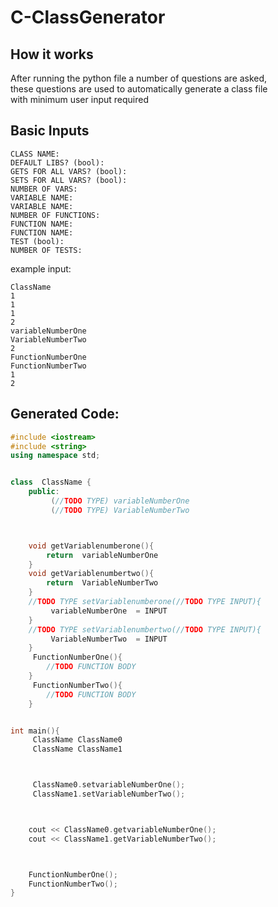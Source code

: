 # C-ClassGenerator
## How it works
After running the python file a number of questions are asked,      
these questions are used to automatically generate a class file       
with minimum user input required      

## Basic Inputs
```
CLASS NAME: 
DEFAULT LIBS? (bool): 
GETS FOR ALL VARS? (bool): 
SETS FOR ALL VARS? (bool): 
NUMBER OF VARS: 
VARIABLE NAME: 
VARIABLE NAME: 
NUMBER OF FUNCTIONS: 
FUNCTION NAME: 
FUNCTION NAME: 
TEST (bool): 
NUMBER OF TESTS: 
```


example input:
```
ClassName
1
1
1
2
variableNumberOne
VariableNumberTwo
2
FunctionNumberOne
FunctionNumberTwo
1
2

```
## Generated Code:

```CPP
#include <iostream>
#include <string>
using namespace std;


class  ClassName {
	public:
		 (//TODO TYPE) variableNumberOne
		 (//TODO TYPE) VariableNumberTwo



	void getVariablenumberone(){
		return  variableNumberOne
	}
	void getVariablenumbertwo(){
		return  VariableNumberTwo
	}
	//TODO TYPE setVariablenumberone(//TODO TYPE INPUT){
		 variableNumberOne  = INPUT
	}
	//TODO TYPE setVariablenumbertwo(//TODO TYPE INPUT){
		 VariableNumberTwo  = INPUT
	}
	 FunctionNumberOne(){
		//TODO FUNCTION BODY
	}
	 FunctionNumberTwo(){
		//TODO FUNCTION BODY
	}


int main(){
	 ClassName ClassName0
	 ClassName ClassName1



	 ClassName0.setvariableNumberOne();
	 ClassName1.setVariableNumberTwo();



	cout << ClassName0.getvariableNumberOne();
	cout << ClassName1.getVariableNumberTwo();



	FunctionNumberOne();
	FunctionNumberTwo();
}
```
